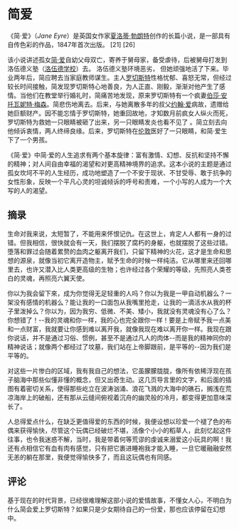 # 简爱

《简·爱》（*Jane Eyre*）是英国女作家[夏洛蒂·勃朗特](https://baike.baidu.com/item/夏洛蒂·勃朗特/237857?fromModule=lemma_inlink)创作的长篇小说，是一部具有自传色彩的作品，1847年首次出版。 [21] [26]

该小说讲述孤女[简·爱](https://baike.baidu.com/item/简·爱/15506466?fromModule=lemma_inlink)自幼父母双亡，寄养于舅母家，备受虐待，后被舅母打发到洛伍德义塾（[洛伍德学校](https://baike.baidu.com/item/洛伍德学校/59996645?fromModule=lemma_inlink)）去。 洛伍德义塾环境恶劣， 但她顽强地活了下来。毕业两年后，简应聘去当家庭教师谋生。主人[罗切斯特](https://baike.baidu.com/item/罗切斯特/13007933?fromModule=lemma_inlink)性格忧郁、喜怒无常，但经过较长时间接触，简发现罗切斯特心地善良，为人正直、刚毅，渐渐对他产生了感情。当他们在教堂举行婚礼时，简痛苦地发现，原来罗切斯特有一个疯妻[伯莎·安托瓦妮特·梅森](https://baike.baidu.com/item/伯莎·安托瓦妮特·梅森/59997162?fromModule=lemma_inlink)。简悲伤地离去。后来，与她离散多年的叔父[约翰·爱](https://baike.baidu.com/item/约翰·爱/59972726?fromModule=lemma_inlink)病故，遗赠给她巨额财产。因不能忘情于罗切斯特，她重回故地，才知数月前疯女人纵火而死，罗切斯特为救她一只眼睛被砸了出来，另一只眼睛发炎也看不见了 。简立刻去向他倾诉衷情，两人终缔良缘。后来，罗切斯特在[伦敦](https://baike.baidu.com/item/伦敦/862?fromModule=lemma_inlink)医好了一只眼睛，和简·爱生下了一个男孩。

《简·爱》中简·爱的人生追求有两个基本旋律：富有激情、幻想、反抗和坚持不懈的精神；对人间自由幸福的渴望和对更高精神境界的追求。这本小说的主题是通过孤女坎坷不平的人生经历，成功地塑造了一个不安于现状、不甘受辱、敢于抗争的女性形象，反映一个平凡心灵的坦诚倾诉的呼号和责难，一个小写的人成为一个大写的人的渴望。

## 摘录

生命对我来说，太短暂了，不能用来怀恨记仇。在这世上，肯定人人都有一身的过错。但我相信，很快就会有一天，我们摆脱了腐朽的身躯，也就摆脱了这些过错。堕落和罪过会随着累赘的血肉之躯离开我们，只留下精神的火花，这才是生命和思想的源泉，就像当初它离开造物主，赋予生命的时候一样纯洁。它从哪里来还回哪里去，也许又潜入比人类更高级的生物；也许经过各个荣耀的等级，先照亮人类苍白的灵魂，再照亮六翼天使。



你以为我会留下來，成为你觉得无足轻重的人吗？你以为我是一甲自动机器么？一架没有感情的机器么？能让我的一口面包从我嘴里抢走，让我的一滴活水从我的杯子里泼掉么？你以为，因为我穷、低微、不美、矮小，我就没有灵魂没有心了么？你想错了！--我的灵魂和你一样，我的心也完全跟你一样！要是上帝赋予我一点美和一点财富，我就要让你感到难以离开我，就像我现在难以离开你一样。我现在跟你说话，并不是通过习俗、惯例，甚至不是通过凡人的肉体--而是我的精神同你的精神说话；就像两个都经过了坟墓，我们站在上帝脚跟前，是平等的--因为我们是平等的。

对这些一片惨白的区域，我有我自己的想法，它虽朦朦胧胧，像所有依稀浮现在孩子脑海中那些似懂非懂的概念，但又出奇生动。这几页导言里的文字，和后面的插图有着密切关系，使得那些屹立在波涛汹涌、浪花飞溅的大海中的礁石，搁浅在荒凉海岸上的破船，还有那从云缝间俯视着沉舟的幽灵般的冷月，都变得更加意味深长了。

人总得爱点什么，在缺乏更值得爱的东西的时候，我便设想以珍爱一个褪了色的布偶来获得愉快，尽管这个玩偶已经破烂不堪，活像个小小的稻草人，此刻忆起这件往事，也令我迷惑不解，当时，我是带着何等荒谬的虔诚来溺爱这小玩具的啊！我还有点相信它有血有肉有感觉，只有把它裹进睡袍我才能入睡，一旦它暖融融安然无恙的躺在那里，我便觉得愉快多了，而且这玩偶也有同感。

## 评论

基于现在的时代背景，已经很难理解这部小说的爱情故事，不懂女人心，不明白为什么简会爱上罗切斯特？如果只是少女期待自己的一份爱，那也应该停留在幻想中。